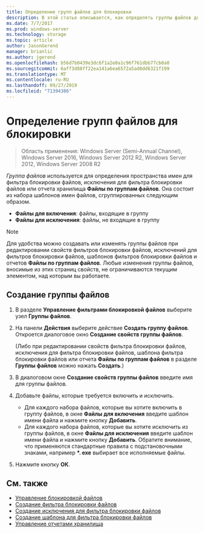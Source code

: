 ```yaml
---
title: Определение групп файлов для блокировки
description: В этой статье описывается, как определять группы файлов для создания пространства имен для фильтра блокировки файлов, определять исключения для фильтра блокировки файлов или по отчетам хранилища "Файлы по группам файлов".
ms.date: 7/7/2017
ms.prod: windows-server
ms.technology: storage
ms.topic: article
author: JasonGerend
manager: brianlic
ms.author: jgerend
ms.openlocfilehash: b56d7b0439e3dc6f1a2e0a1c96f761dbb77cb0a0
ms.sourcegitcommit: 6aff3d88ff22ea141a6ea6572a5ad8dd6321f199
ms.translationtype: MT
ms.contentlocale: ru-RU
ms.lasthandoff: 09/27/2019
ms.locfileid: "71394386"
---
```

# <a name="define-file-groups-for-screening"></a>Определение групп файлов для блокировки

> Область применения: Windows Server (Semi-Annual Channel), Windows Server 2016, Windows Server 2012 R2, Windows Server 2012, Windows Server 2008 R2

*Группа файлов* используется для определения пространства имен для фильтра блокировки файлов, исключения для фильтра блокировки файлов или отчета хранилища **Файлы по группам файлов**. Она состоит из набора шаблонов имен файлов, сгруппированных следующим образом.

-   **Файлы для включения**: файлы, входящие в группу
-   **Файлы для исключения**: файлы, не входящие в группу

> [!Note]
> Для удобства можно создавать или изменять группы файлов при редактировании свойств фильтров блокировки файлов, исключений для фильтров блокировки файлов, шаблонов фильтров блокировки файлов и отчетов **Файлы по группам файлов**. Любые изменения группы файлов, вносимые из этих страниц свойств, не ограничиваются текущим элементом, над которым вы работаете.

## <a name="to-create-a-file-group"></a>Создание группы файлов

1.  В разделе **Управление фильтрами блокировкой файлов** выберите узел **Группы файлов**.

2.  На панели **Действия** выберите действие **Создать группу файлов**. Откроется диалоговое окно **Создание свойств группы файлов**.

    (Либо при редактировании свойств фильтра блокировки файлов, исключения для фильтра блокировки файлов, шаблона фильтра блокировки файлов или отчета **Файлы по группам файлов** в разделе **Группы файлов** можно нажать **Создать**.)

3.  В диалоговом окне **Создание свойств группы файлов** введите имя для группы файлов.

4.  Добавьте файлы, которые требуется включить и исключить.

    -   Для каждого набора файлов, которые вы хотите включить в группу файлов, в окне **Файлы для включения** введите шаблон имени файла и нажмите кнопку **Добавить**.
    -   Для каждого набора файлов, которые вы хотите исключить из группы файлов, в окне **Файлы для исключения** введите шаблон имени файла и нажмите кнопку **Добавить**.
        Обратите внимание, что применяются стандартные правила с подстановочными знаками, например **\*. exe** выбирает все исполняемые файлы.

5.  Нажмите кнопку **ОК**.

## <a name="see-also"></a>См. также

-   [Управление блокировкой файлов](file-screening-management.md)
-   [Создание фильтра блокировки файлов](create-file-screen.md)
-   [Создание исключения для фильтра блокировки файлов](create-file-screen-exception.md)
-   [Создание шаблона для фильтра блокировки файлов](create-file-screen-template.md)
-   [Управление отчетами хранилища](storage-reports-management.md)


